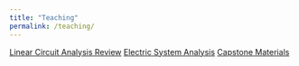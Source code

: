 ```yaml
---
title: "Teaching"
permalink: /teaching/
---
```


[Linear Circuit Analysis Review](http://www.davidbroderick.com/CCSU/linear_circuit_analysis.html) 
[Electric System Analysis](http://)
[Capstone Materials](http://)

